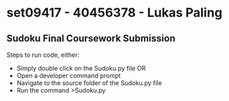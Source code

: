 # set09417 - 40456378 - Lukas Paling
## Sudoku Final Coursework Submission
Steps to run code, either:
- Simply double click on the Sudoku.py file
OR
- Open a developer command prompt
- Navigate to the source folder of the Sudoku.py file
- Run the command >Sudoku.py